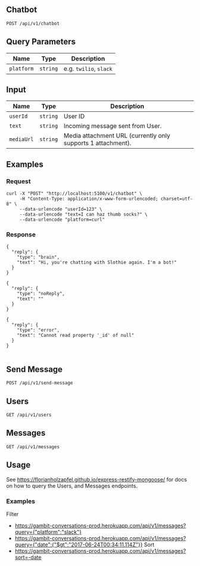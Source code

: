 ## Chatbot

```
POST /api/v1/chatbot
```
## Query Parameters

Name | Type | Description
--- | --- | ---
`platform` | `string` | e.g. `twilio`, `slack`

## Input


Name | Type | Description
--- | --- | ---
`userId` | `string` | User ID
`text` | `string` | Incoming message sent from User.
`mediaUrl` | `string` | Media attachment URL (currently only supports 1 attachment).

## Examples

### Request

```
curl -X "POST" "http://localhost:5100/v1/chatbot" \
     -H "Content-Type: application/x-www-form-urlencoded; charset=utf-8" \
     --data-urlencode "userId=123" \
     --data-urlencode "text=I can haz thumb socks?" \
     --data-urlencode "platform=curl" 
```

### Response

```
{
  "reply": {
    "type": "brain",
    "text": "Hi, you're chatting with Slothie again. I'm a bot!"
  }
}
```
```
{
  "reply": {
    "type": "noReply",
    "text": ""
  }
}
```
```
{
  "reply": {
    "type": "error",
    "text": "Cannot read property '_id' of null"
  }
}


```
## Send Message

```
POST /api/v1/send-message
```

## Users


```
GET /api/v1/users
```

## Messages

```
GET /api/v1/messages
```


## Usage

See https://florianholzapfel.github.io/express-restify-mongoose/ for docs on how to query the Users,  and Messages endpoints.

### Examples

Filter
* https://gambit-conversations-prod.herokuapp.com/api/v1/messages?query={"platform":"slack"}
* https://gambit-conversations-prod.herokuapp.com/api/v1/messages?query={"date":{"$gt":"2017-06-24T00:34:11.114Z"}}
Sort
* https://gambit-conversations-prod.herokuapp.com/api/v1/messages?sort=-date


